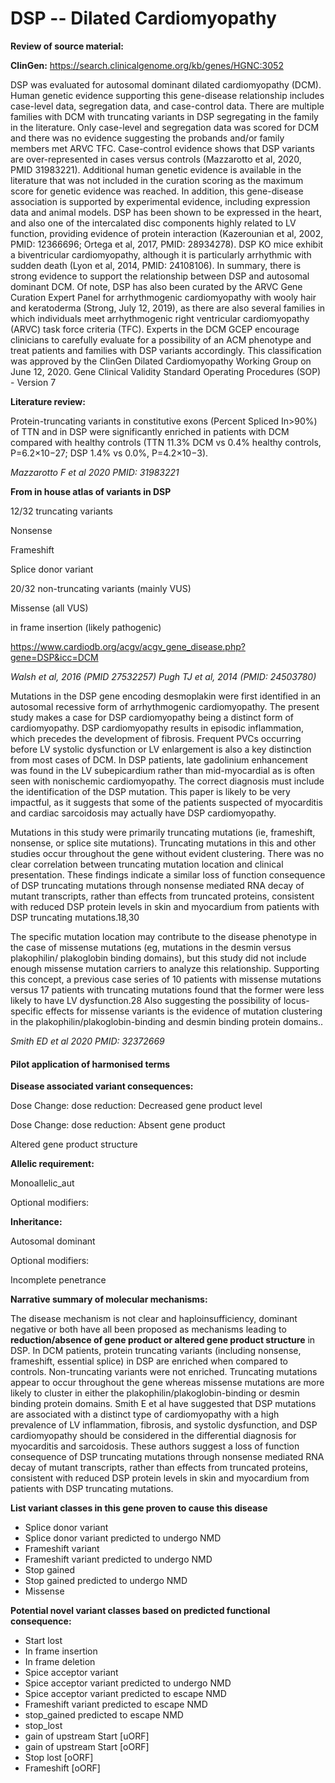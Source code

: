 # **DSP -- Dilated Cardiomyopathy**

**Review of source material:**

**ClinGen:**
https://search.clinicalgenome.org/kb/genes/HGNC:3052

DSP was evaluated for autosomal dominant dilated cardiomyopathy (DCM). Human genetic evidence supporting this gene-disease relationship includes case-level data, segregation data, and case-control data. There are multiple families with DCM with truncating variants in DSP segregating in the family in the literature. Only case-level and segregation data was scored for DCM and there was no evidence suggesting the probands and/or family members met ARVC TFC. Case-control evidence shows that DSP variants are over-represented in cases versus controls (Mazzarotto et al, 2020, PMID 31983221). Additional human genetic evidence is available in the literature that was not included in the curation scoring as the maximum score for genetic evidence was reached. In addition, this gene-disease association is supported by experimental evidence, including expression data and animal models. DSP has been shown to be expressed in the heart, and also one of the intercalated disc components highly related to LV function, providing evidence of protein interaction (Kazerounian et al, 2002, PMID: 12366696; Ortega et al, 2017, PMID: 28934278). DSP KO mice exhibit a biventricular cardiomyopathy, although it is particularly arrhythmic with sudden death (Lyon et al, 2014, PMID: 24108106). In summary, there is strong evidence to support the relationship between DSP and autosomal dominant DCM. Of note, DSP has also been curated by the ARVC Gene Curation Expert Panel for arrhythmogenic cardiomyopathy with wooly hair and keratoderma (Strong, July 12, 2019), as there are also several families in which individuals meet arrhythmogenic right ventricular cardiomyopathy (ARVC) task force criteria (TFC). Experts in the DCM GCEP encourage clinicians to carefully evaluate for a possibility of an ACM phenotype and treat patients and families with DSP variants accordingly. This classification was approved by the ClinGen Dilated Cardiomyopathy Working Group on June 12, 2020.
Gene Clinical Validity Standard Operating Procedures (SOP) - Version 7

**Literature review:**

Protein-truncating variants in constitutive exons (Percent Spliced In>90%) of TTN and in DSP were significantly enriched in patients with DCM compared with healthy controls (TTN 11.3% DCM vs 0.4% healthy controls, P=6.2×10−27; DSP 1.4% vs 0.0%, P=4.2×10−3). 

*Mazzarotto F et al 2020 PMID: 31983221*

**From in house atlas of variants in DSP**

12/32 truncating variants

Nonsense

Frameshift

Splice donor variant

20/32 non-truncating variants (mainly VUS)

Missense (all VUS)

in frame insertion (likely pathogenic) 

https://www.cardiodb.org/acgv/acgv_gene_disease.php?gene=DSP&icc=DCM

*Walsh et al, 2016 (PMID 27532257)*
*Pugh TJ et al, 2014 (PMID: 24503780)*

Mutations in the DSP gene encoding desmoplakin were first identified in an autosomal recessive form of arrhythmogenic cardiomyopathy. The present study makes a case for DSP cardiomyopathy being a distinct form of cardiomyopathy. DSP cardiomyopathy results in episodic inflammation, which precedes the development of fibrosis. Frequent PVCs occurring before LV systolic dysfunction or LV enlargement is also a key distinction from most cases of DCM. In DSP patients, late gadolinium enhancement was found in the LV subepicardium rather than mid-myocardial as is often seen with nonischemic cardiomyopathy. The correct diagnosis must include the identification of the DSP mutation. This paper is likely to be very impactful, as it suggests that some of the patients suspected of myocarditis and cardiac sarcoidosis may actually have DSP cardiomyopathy.

Mutations in this study were primarily truncating mutations (ie, frameshift, nonsense, or splice site
mutations). Truncating mutations in this and other
studies occur throughout the gene without evident
clustering. There was no clear correlation between
truncating mutation location and clinical presentation. These findings indicate a similar loss of function consequence of DSP truncating mutations through nonsense mediated RNA decay of mutant
transcripts, rather than effects from truncated proteins,
consistent with reduced DSP protein levels in skin and
myocardium from patients with DSP truncating mutations.18,30 

The specific mutation location may contribute
to the disease phenotype in the case of missense mutations (eg, mutations in the desmin versus plakophilin/
plakoglobin binding domains), but this study did not include enough missense mutation carriers to analyze this
relationship. Supporting this concept, a previous case
series of 10 patients with missense mutations versus
17 patients with truncating mutations found that the
former were less likely to have LV dysfunction.28 Also
suggesting the possibility of locus-specific effects for
missense variants is the evidence of mutation clustering in the plakophilin/plakoglobin-binding and desmin binding protein domains..

*Smith ED et al 2020 PMID: 32372669*


#### **Pilot application of harmonised terms**

**Disease associated variant consequences:**

Dose Change: dose reduction: Decreased gene product level

Dose Change: dose reduction: Absent gene product

Altered gene product structure

**Allelic requirement:**

Monoallelic_aut

Optional modifiers:

**Inheritance:**

Autosomal dominant

Optional modifiers:

Incomplete penetrance

**Narrative summary of molecular mechanisms:**

The disease mechanism is not clear and haploinsufficiency, dominant negative or both have all been proposed as mechanisms leading to **reduction/absence of gene product or altered gene product structure** in DSP. In DCM patients, protein truncating variants (including nonsense, frameshift, essential splice) in DSP are enriched when compared to controls. Non-truncating variants were not enriched. Truncating mutations appear to occur throughout the gene whereas missense mutations are more likely to cluster in either the plakophilin/plakoglobin-binding or desmin binding protein domains. Smith E et al have suggested that DSP mutations are associated with a distinct type of cardiomyopathy with a high prevalence of LV inflammation, fibrosis, and systolic dysfunction, and DSP cardiomyopathy should be considered in the differential diagnosis for myocarditis and sarcoidosis. These authors suggest a loss of function consequence of DSP truncating mutations through nonsense mediated RNA decay of mutant transcripts, rather than effects from truncated proteins, consistent with reduced DSP protein levels in skin and myocardium from patients with DSP truncating mutations.

**List variant classes in this gene proven to cause this disease**

- Splice donor variant
- Splice donor variant predicted to undergo NMD
- Frameshift variant
- Frameshift variant predicted to undergo NMD
- Stop gained
- Stop gained predicted to undergo NMD
- Missense

**Potential novel variant classes based on predicted functional
consequence:**

- Start lost
- In frame insertion
- In frame deletion
- Spice acceptor variant
- Spice acceptor variant predicted to undergo NMD
- Spice acceptor variant predicted to escape NMD
- Frameshift variant predicted to escape NMD
- stop_gained predicted to escape NMD
- stop_lost
- gain of upstream Start \[uORF\]
- gain of upstream Start \[oORF\]
- Stop lost \[oORF\]
- Frameshift \[oORF\]
